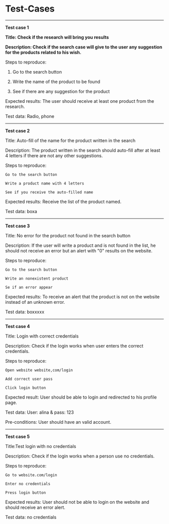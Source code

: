 # Test-Cases
----------------
**Test case 1**

**Title: Check if the research will bring you results**

**Description: Check if the search case will give to the user any suggestion for the products related to his wish.**

Steps to reproduce:

  1. Go to the search button

  2. Write the name of the product to be found

  3. See if there are any suggestion for the product

Expected results: The user should receive at least one product from the research.

Test data: Radio, phone

------------------

**Test case 2**

Title: Auto-fill of the name for the product written in the search

Description: The product written in the search should auto-fill after at least 4 letters if there are not any other suggestions.

Steps to reproduce:

    Go to the search button

    Write a product name with 4 letters

    See if you receive the auto-filled name

Expected results: Receive the list of the product named.

Test data: boxa

----------

**Test case 3**

Title: No error for the product not found in the search button

Description: If the user will write a product and is not found in the list, he should not receive an error but an alert with "0" results on the website.

Steps to reproduce:

    Go to the search button

    Write an nonexistent product

    Se if an error appear

Expected results: To receive an alert that the product is not on the website instead of an unknown error.

Test data: boxxxxx

-------------

**Test case 4**

Title: Login with correct credentials

Description: Check if the login works when user enters the correct credentials.

Steps to reproduce:

    Open website website,com/login

    Add correct user pass

    Click login button

Expected result: User should be able to login and redirected to his profile page.

Test data: User: alina & pass: 123

Pre-conditions: User should have an valid account.

--------------

**Test case 5**

Title:Test login with no credentials

Description: Check if the login works when a person use no credentials.

Steps to reproduce:

    Go to website.com/login

    Enter no credentials

    Press login button

Expected results: User should not be able to login on the website and should receive an error alert.

Test data: no credentials


